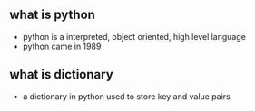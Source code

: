 ## what is python
   - python is a interpreted, object oriented, high level language
   - python came in 1989

## what is dictionary 
   - a dictionary in python used to store key and value pairs